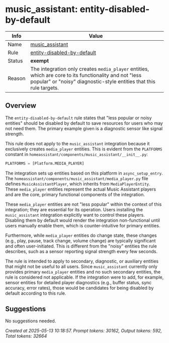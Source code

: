 # music_assistant: entity-disabled-by-default

| Info   | Value                                                                    |
|--------|--------------------------------------------------------------------------|
| Name   | [music_assistant](https://www.home-assistant.io/integrations/music_assistant/) |
| Rule   | [entity-disabled-by-default](https://developers.home-assistant.io/docs/core/integration-quality-scale/rules/entity-disabled-by-default)                                                     |
| Status | **exempt**                                       |
| Reason | The integration only creates `media_player` entities, which are core to its functionality and not "less popular" or "noisy" diagnostic-style entities that this rule targets. |

## Overview

The `entity-disabled-by-default` rule states that "less popular or noisy entities" should be disabled by default to save resources for users who may not need them. The primary example given is a diagnostic sensor like signal strength.

This rule does not apply to the `music_assistant` integration because it exclusively creates `media_player` entities. This is evident from the `PLATFORMS` constant in `homeassistant/components/music_assistant/__init__.py`:
```python
PLATFORMS = [Platform.MEDIA_PLAYER]
```
The integration sets up entities based on this platform in `async_setup_entry`. The `homeassistant/components/music_assistant/media_player.py` file defines `MusicAssistantPlayer`, which inherits from `MediaPlayerEntity`. These `media_player` entities represent the actual Music Assistant players and are the core, primary functional components of the integration.

These `media_player` entities are not "less popular" within the context of this integration; they are essential for its operation. Users installing the `music_assistant` integration explicitly want to control these players. Disabling them by default would render the integration non-functional until users manually enable them, which is counter-intuitive for primary entities.

Furthermore, while `media_player` entities do change state, these changes (e.g., play, pause, track change, volume change) are typically significant and often user-initiated. This is different from the "noisy" entities the rule describes, such as a sensor reporting signal strength every few seconds.

The rule is intended to apply to secondary, diagnostic, or auxiliary entities that might not be useful to all users. Since `music_assistant` currently only provides primary `media_player` entities and no such secondary entities, the rule is considered not applicable. If the integration were to add, for example, sensor entities for detailed player diagnostics (e.g., buffer status, sync accuracy, error rates), those would be candidates for being disabled by default according to this rule.

## Suggestions

No suggestions needed.

_Created at 2025-05-13 10:18:57. Prompt tokens: 30162, Output tokens: 592, Total tokens: 32664_
